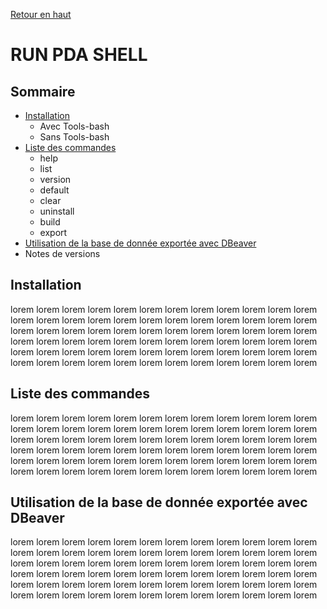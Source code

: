 <head>
  <link rel="stylesheet" type="text/css" href="style.css">
</head>

[Retour en haut](#run-pda-shell)

# RUN PDA SHELL

## Sommaire
 - [Installation](#installation)
	 - Avec Tools-bash
	 - Sans Tools-bash
 - [Liste des commandes](#liste-des-commandes)
	 - help
	 - list
	 - version
	 - default
	 - clear
	 - uninstall
	 - build
	 - export
- [Utilisation de la base de donnée exportée avec DBeaver](#utilisation-de-la-base-de-donnée-exportée-avec-dbeaver)
 - Notes de versions

## Installation
lorem lorem lorem lorem lorem lorem lorem lorem lorem lorem lorem lorem lorem lorem lorem lorem lorem lorem lorem lorem lorem lorem lorem lorem lorem lorem lorem lorem lorem lorem lorem lorem lorem lorem lorem lorem lorem lorem lorem lorem lorem lorem lorem lorem lorem lorem lorem lorem lorem lorem lorem lorem lorem lorem lorem lorem lorem lorem lorem lorem lorem lorem lorem lorem lorem lorem lorem lorem lorem lorem lorem lorem 
## Liste des commandes
lorem lorem lorem lorem lorem lorem lorem lorem lorem lorem lorem lorem lorem lorem lorem lorem lorem lorem lorem lorem lorem lorem lorem lorem lorem lorem lorem lorem lorem lorem lorem lorem lorem lorem lorem lorem lorem lorem lorem lorem lorem lorem lorem lorem lorem lorem lorem lorem lorem lorem lorem lorem lorem lorem lorem lorem lorem lorem lorem lorem lorem lorem lorem lorem lorem lorem lorem lorem lorem lorem lorem lorem 


## Utilisation de la base de donnée exportée avec DBeaver
<a name="database-dbeaver"></a>
lorem lorem lorem lorem lorem lorem lorem lorem lorem lorem lorem lorem lorem lorem lorem lorem lorem lorem lorem lorem lorem lorem lorem lorem lorem lorem lorem lorem lorem lorem lorem lorem lorem lorem lorem lorem lorem lorem lorem lorem lorem lorem lorem lorem lorem lorem lorem lorem lorem lorem lorem lorem lorem lorem lorem lorem lorem lorem lorem lorem lorem lorem lorem lorem lorem lorem lorem lorem lorem lorem lorem lorem 
